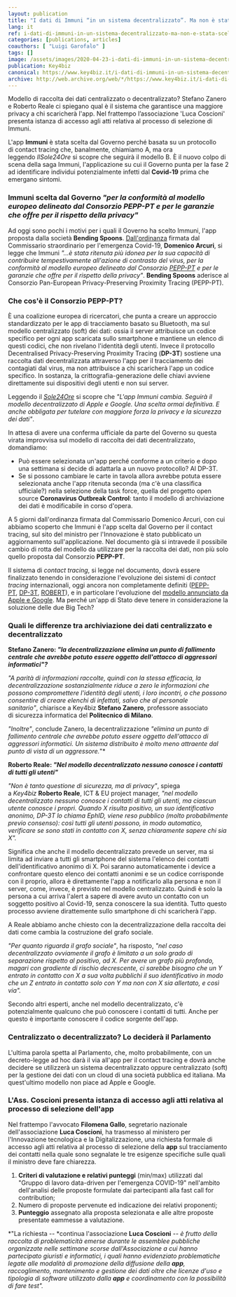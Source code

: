 ```yaml
---
layout: publication
title: "I dati di Immuni “in un sistema decentralizzato”. Ma non è stata scelta dal Governo perché conforme al modello centralizzato?"
lang: it
ref: i-dati-di-immuni-in-un-sistema-decentralizzato-ma-non-e-stata-scelta-dal-governo-perche-conforme-al-modello-centralizzato
categories: [publications, articles]
coauthors: [ "Luigi Garofalo" ]
tags: []
image: /assets/images/2020-04-23-i-dati-di-immuni-in-un-sistema-decentralizzato-ma-non-e-stata-scelta-dal-governo-perche-conforme-al-modello-centralizzato.jpg
publication: Key4biz
canonical: https://www.key4biz.it/i-dati-di-immuni-in-un-sistema-decentralizzato-ma-non-e-stata-scelta-dal-governo-perche-conforme-al-modello-centralizzato/301887/
archive: http://web.archive.org/web/*/https://www.key4biz.it/i-dati-di-immuni-in-un-sistema-decentralizzato-ma-non-e-stata-scelta-dal-governo-perche-conforme-al-modello-centralizzato/301887/
---
```


Modello di raccolta dei dati centralizzato o decentralizzato? Stefano Zanero e Roberto Reale ci spiegano qual è il sistema che garantisce una maggiore privacy a chi scaricherà l'app. Nel frattempo l’associazione 'Luca Coscioni' presenta istanza di accesso agli atti relativa al processo di selezione di Immuni.

L'app **Immuni** è stata scelta dal Governo perché basata su un protocollo di contact tracing che, banalmente, chiamiamo A, ma ora leggendo *IlSole24Ore* si scopre che seguirà il modello B. È il nuovo colpo di scena della saga Immuni, l'applicazione su cui il Governo punta per la fase 2 ad identificare individui potenzialmente infetti dal **Covid-19** prima che emergano sintomi.

### Immuni scelta dal Governo *"per la conformità al modello europeo delineato dal Consorzio PEPP-PT e per le garanzie che offre per il rispetto della privacy"*

Ad oggi sono pochi i motivi per i quali il Governo ha scelto Immuni, l'app proposta dalla società **Bending Spoons**. [Dall'ordinanza](https://www.key4biz.it/wp-content/uploads/2020/04/covid-app.pdf.pdf) firmata dal Commissario straordinario per l'emergenza Covid-19, **Domenico Arcuri**, si legge che Immuni *"...è stata ritenuta più idonea per la sua capacità di contribuire tempestivamente all'azione di contrasto del virus, per la conformità al modello europeo delineato dal Consorzio [PEPP-PT](https://www.pepp-pt.org/) e per le garanzie che offre per il rispetto della privacy"*. **Bending Spoons** aderisce al Consorzio Pan-European Privacy-Preserving Proximity Tracing (PEPP-PT).

### Che cos'è il Consorzio PEPP-PT?

È una coalizione europea di ricercatori, che punta a creare un approccio standardizzato per le app di tracciamento basato su Bluetooth, ma sul modello centralizzato (soft) dei dati: ossia il server attribuisce un codice specifico per ogni app scaricata sullo smartphone e mantiene un elenco di questi codici, che non rivelano l'identità degli utenti. Invece il protocollo Decentralised Privacy-Preserving Proximity Tracing (**DP-3T**) sostiene una raccolta dati decentralizzata attraverso l'app per il tracciamento dei contagiati dal virus, ma non attribuisce a chi scaricherà l'app un codice specifico. In sostanza, la crittografia-generazione delle chiavi avviene direttamente sui dispositivi degli utenti e non sui server.

Leggendo il [*Sole24Ore*](https://www.ilsole24ore.com/art/l-app-immuni-cambia-seguira-modello-decentralizzato-apple-e-google-ADcBF4L) si scopre che *"L'app Immuni cambia. Seguirà il modello decentralizzato di Apple e Google. Una scelta ormai definitiva. E anche obbligata per tutelare con maggiore forza la privacy e la sicurezza dei dati"*.

In attesa di avere una conferma ufficiale da parte del Governo su questa virata improvvisa sul modello di raccolta dei dati decentralizzato, domandiamo:

-   Può essere selezionata un'app perché conforme a un criterio e dopo una settimana si decide di adattarla a un nuovo protocollo? Al DP-3T.
-   Se si possono cambiare le carte in tavola allora avrebbe potuta essere selezionata anche l'app ritenuta seconda (ma c'è una classifica ufficiale?) nella selezione della task force, quella del progetto open source **Coronavirus Outbreak Control**: tanto il modello di archiviazione dei dati è modificabile in corso d'opera. 

A 5 giorni dall'ordinanza firmata dal Commissario Domenico Arcuri, con cui abbiamo scoperto che Immuni è l'app scelta dal Governo per il contact tracing, sul sito del ministro per l'Innovazione è stato pubblicato un aggiornamento sull'applicazione. Nel documento già si intravede il possibile cambio di rotta del modello da utilizzare per la raccolta dei dati, non più solo quello proposta dal Consorzio **PEPP-PT**. 

Il sistema di *contact tracing*, si legge nel documento, dovrà essere finalizzato tenendo in considerazione l'evoluzione dei sistemi di *contact tracing* internazionali, oggi ancora non completamente definiti ([PEPP-PT](https://www.pepp-pt.org/), [DP-3T](https://github.com/DP-3T/documents), [ROBERT](https://www.key4biz.it/contact-tracing-lapp-che-potrebbe-usare-francia-e-germania-e-il-data-breach-di-quella-olandese/301426/)), e in particolare l'evoluzione del [modello annunciato da Apple e Google](https://www.apple.com/it/newsroom/2020/04/apple-and-google-partner-on-covid-19-contact-tracing-technology/). Ma perché un'app di Stato deve tenere in considerazione la soluzione delle due Big Tech?

### Quali le differenze tra archiviazione dei dati centralizzato e decentralizzato

**Stefano Zanero: _"la decentralizzazione elimina un punto di fallimento centrale che avrebbe potuto essere oggetto dell'attacco di aggressori informatici"?_**

*"A parità di informazioni raccolte, quindi con la stessa efficacia, la decentralizzazione sostanzialmente riduce a zero le informazioni che possono compromettere l'identità degli utenti, i loro incontri, o che possono consentire di creare elenchi di infettati, salvo che al personale sanitario"*, chiarisce a Key4biz **Stefano Zanero**, professore associato di sicurezza informatica del **Politecnico di Milano**.

*"Inoltre"*, conclude Zanero, la decentralizzazione *"elimina un punto di fallimento centrale che avrebbe potuto essere oggetto dell'attacco di aggressori informatici. Un sistema distribuito è molto meno attraente dal punto di vista di un aggressore.*"*

**Roberto Reale: _"Nel modello decentralizzato nessuno conosce i contatti di tutti gli utenti"_**

*"Non è tanto questione di sicurezza, ma di privacy"*, spiega a *Key4biz* **Roberto Reale**, ICT & EU project manager, *"nel modello decentralizzato nessuno conosce i contatti di tutti gli utenti, ma ciascun utente conosce i propri. Quando X risulta positivo, un suo identificativo anonimo, DP-3T lo chiama EphID, viene reso pubblico (molto probabilmente previo consenso): così tutti gli utenti possono, in modo automatico, verificare se sono stati in contatto con X, senza chiaramente sapere chi sia X".*

Significa che anche il modello decentralizzato prevede un server, ma si limita ad inviare a tutti gli smartphone del sistema l'elenco dei contatti dell'identificativo anonimo di X. Poi saranno automaticamente i device a confrontare questo elenco dei contatti anonimi e se un codice corrisponde con il proprio, allora è direttamente l'app a notificarlo alla persona e non il server, come, invece, è previsto nel modello centralizzato. Quindi è solo la persona a cui arriva l'alert a sapere di avere avuto un contatto con un soggetto positivo al Covid-19, senza conoscere la sua identità. Tutto questo processo avviene dirattemente sullo smartphone di chi scaricherà l'app.

A Reale abbiamo anche chiesto con la decentralizzazione della raccolta dei dati come cambia la costruzione del grafo sociale.

*"Per quanto riguarda il grafo sociale"*, ha risposto, *"nel caso decentralizzato ovviamente il grafo è limitato a un solo grado di separazione rispetto al positivo, ad X. Per avere un grafo più profondo, magari con gradiente di rischio decrescente, ci sarebbe bisogno che un Y entrato in contatto con X a sua volta pubblichi il suo identificativo in modo che un Z entrato in contatto solo con Y ma non con X sia allertato, e così via".*

Secondo altri esperti, anche nel modello decentralizzato, c'è potenzialmente qualcuno che può conoscere i contatti di tutti. Anche per questo è importante conoscere il codice sorgente dell'app.

### Centralizzato o decentralizzato? Lo deciderà il Parlamento

L'ultima parola spetta al Parlamento, che, molto probabilmente, con un decreto-legge ad hoc darà il via all'app per il contact tracing e dovrà anche decidere se utilizzerà un sistema decentralizzato oppure centralizzato (soft) per la gestione dei dati con un cloud di una società pubblica ed italiana. Ma quest'ultimo modello non piace ad Apple e Google.

### L'Ass. Coscioni presenta istanza di accesso agli atti relativa al processo di selezione dell'app

Nel frattempo l'avvocato **Filomena Gallo**, segretario nazionale dell'associazione **Luca Coscioni**, ha trasmesso al ministero per l'Innovazione tecnologica e la Digitalizzazione, una richiesta formale di accesso agli atti relativa al processo di selezione della **app** sul tracciamento dei contatti nella quale sono segnalate le tre esigenze specifiche sulle quali il ministro deve fare chiarezza.

1.  **Criteri di valutazione e relativi punteggi** (min/max) utilizzati dal "Gruppo di lavoro data-driven per l'emergenza COVID-19" nell'ambito dell'analisi delle proposte formulate dai partecipanti alla fast call for contribution;
2.  Numero di proposte pervenute ed indicazione dei relativi proponenti;
3.  **Punteggio** assegnato alla proposta selezionata e alle altre proposte presentate eammesse a valutazione.

*"La richiesta -- *continua l'associazione **Luca Coscioni** *-- è frutto della raccolta di problematicità emerse durante le assemblee pubbliche organizzate nelle settimane scorse dall'Associazione a cui hanno partecipato giuristi e informatici, i quali hanno evidenziato problematiche legate alle modalità di promozione della diffusione della **app**, raccoglimento, mantenimento e gestione dei dati oltre che licenze d'uso e tipologia di software utilizzato dalla **app** e coordinamento con la possibilità di fare test".*

